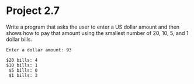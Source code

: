# Project 2.7

Write a program that asks the user to enter a US dollar amount and then
shows how to pay that amount using the smallest number of 20, 10, 5, and
1 dollar bills.

```text
Enter a dollar amount: 93

$20 bills: 4
$10 bills: 1
 $5 bills: 0
 $1 bills: 3
```
